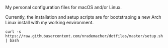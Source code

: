 My personal configuration files for macOS and/or Linux. 

Currently, the installation and setup scripts are for bootstraping a new Arch Linux install
with my working environment.

`curl -s https://raw.githubusercontent.com/nrademacher/dotfiles/master/setup.sh | bash`
